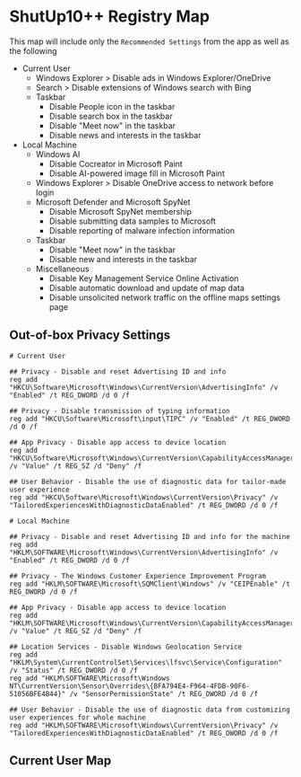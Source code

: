 # ShutUp10++ Registry Map
This map will include only the `Recommended Settings` from the app as well as the following

- Current User
  - Windows Explorer > Disable ads in Windows Explorer/OneDrive
  - Search > Disable extensions of Windows search with Bing
  - Taskbar
    - Disable People icon in the taskbar
    - Disable search box in the taskbar
    - Disable "Meet now" in the taskbar
    - Disable news and interests in the taskbar
- Local Machine
  - Windows AI
    - Disable Cocreator in Microsoft Paint
    - Disable AI-powered image fill in Microsoft Paint
  - Windows Explorer > Disable OneDrive access to network before login
  - Microsoft Defender and Microsoft SpyNet
    - Disable Microsoft SpyNet membership
    - Disable submitting data samples to Microsoft
    - Disable reporting of malware infection information
  - Taskbar
    - Disable "Meet now" in the taskbar
    - Disable new and interests in the taskbar
  - Miscellaneous
    - Disable Key Management Service Online Activation
    - Disable automatic download and update of map data
    - Disable unsolicited network traffic on the offline maps settings page

## Out-of-box Privacy Settings

```
# Current User

## Privacy - Disable and reset Advertising ID and info
reg add "HKCU\Software\Microsoft\Windows\CurrentVersion\AdvertisingInfo" /v "Enabled" /t REG_DWORD /d 0 /f

## Privacy - Disable transmission of typing information
reg add "HKCU\Software\Microsoft\input\TIPC" /v "Enabled" /t REG_DWORD /d 0 /f

## App Privacy - Disable app access to device location
reg add "HKCU\Software\Microsoft\Windows\CurrentVersion\CapabilityAccessManager\ConsentStore\location" /v "Value" /t REG_SZ /d "Deny" /f

## User Behavior - Disable the use of diagnostic data for tailor-made user experience
reg add "HKCU\Software\Microsoft\Windows\CurrentVersion\Privacy" /v "TailoredExperiencesWithDiagnosticDataEnabled" /t REG_DWORD /d 0 /f

# Local Machine

## Privacy - Disable and reset Advertising ID and info for the machine
reg add "HKLM\SOFTWARE\Microsoft\Windows\CurrentVersion\AdvertisingInfo" /v "Enabled" /t REG_DWORD /d 0 /f

## Privacy - The Windows Customer Experience Improvement Program
reg add "HKLM\SOFTWARE\Microsoft\SQMClient\Windows" /v "CEIPEnable" /t REG_DWORD /d 0 /f

## App Privacy - Disable app access to device location
reg add "HKLM\SOFTWARE\Microsoft\Windows\CurrentVersion\CapabilityAccessManager\ConsentStore\location" /v "Value" /t REG_SZ /d "Deny" /f

## Location Services - Disable Windows Geolocation Service
reg add "HKLM\System\CurrentControlSet\Services\lfsvc\Service\Configuration" /v "Status" /t REG_DWORD /d 0 /f
reg add "HKLM\SOFTWARE\Microsoft\Windows NT\CurrentVersion\Sensor\Overrides\{BFA794E4-F964-4FDB-90F6-51056BFE4B44}" /v "SensorPermissionState" /t REG_DWORD /d 0 /f

## User Behavior - Disable the use of diagnostic data from customizing user experiences for whole machine
reg add "HKLM\SOFTWARE\Microsoft\Windows\CurrentVersion\Privacy" /v "TailoredExperiencesWithDiagnosticDataEnabled" /t REG_DWORD /d 0 /f
```

## Current User Map
